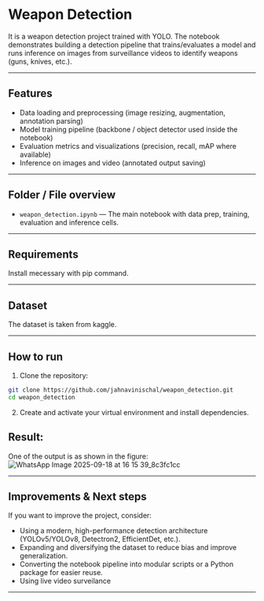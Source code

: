 # Weapon Detection

It is a weapon detection project trained with YOLO. The notebook demonstrates building a detection pipeline that trains/evaluates a model and runs inference on images from surveillance videos to identify weapons (guns, knives, etc.). 

---

## Features

* Data loading and preprocessing (image resizing, augmentation, annotation parsing)
* Model training pipeline (backbone / object detector used inside the notebook)
* Evaluation metrics and visualizations (precision, recall, mAP where available)
* Inference on images and video (annotated output saving)

---

## Folder / File overview

* `weapon_detection.ipynb` — The main notebook with data prep, training, evaluation and inference cells.


---

## Requirements

Install mecessary with pip command.


---

## Dataset

The dataset is taken from kaggle.


---

## How to run

1. Clone the repository:

```bash
git clone https://github.com/jahnavinischal/weapon_detection.git
cd weapon_detection
```

2. Create and activate your virtual environment and install dependencies.

## Result: 
One of the output is as shown in the figure:
![WhatsApp Image 2025-09-18 at 16 15 39_8c3fc1cc](https://github.com/user-attachments/assets/9ad0fdf5-ca3e-4a7a-86b2-d94179734159)

---


## Improvements & Next steps

If you want to improve the project, consider:

* Using a modern, high-performance detection architecture (YOLOv5/YOLOv8, Detectron2, EfficientDet, etc.).
* Expanding and diversifying the dataset to reduce bias and improve generalization.
* Converting the notebook pipeline into modular scripts or a Python package for easier reuse.
* Using live video surveilance

---



